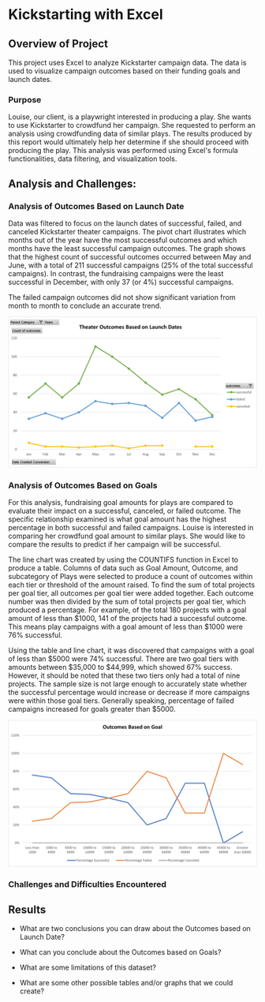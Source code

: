 # Kickstarting with Excel


## Overview of Project
This project uses Excel to analyze Kickstarter campaign data. The data is used to visualize campaign outcomes based on their funding goals and launch dates.

### Purpose
Louise, our client, is a playwright interested in producing a play. She wants to use Kickstarter to crowdfund her campaign. She requested to perform an analysis using crowdfunding data of similar plays. The results produced by this report would ultimately help her determine if she should proceed with producing the play. 
This analysis was performed using Excel's formula functionalities, data filtering, and visualization tools.

## Analysis and Challenges:
 
### Analysis of Outcomes Based on Launch Date
Data was filtered to focus on the launch dates of successful, failed, and canceled Kickstarter theater campaigns. The pivot chart illustrates which months out of the year have the most successful outcomes and which months have the least successful campaign outcomes. The graph shows that the highest count of successful outcomes occurred between May and June, with a total of 211 successful campaigns (25% of the total successful campaigns). In contrast, the fundraising campaigns were the least successful in December, with only 37 (or 4%) successful campaigns.

The failed campaign outcomes did not show significant variation from month to month to conclude an accurate trend.

![](Resources/Theater_Outcomes_vs_Launch.png)


### Analysis of Outcomes Based on Goals
For this analysis, fundraising goal amounts for plays are compared to evaluate their impact on a successful, canceled, or failed outcome. The specific relationship examined is what goal amount has the highest percentage in both successful and failed campaigns. Louise is interested in comparing her crowdfund goal amount to similar plays. She would like to compare the results to predict if her campaign will be successful.

The line chart was created by using the COUNTIFS function in Excel to produce a table. Columns of data such as Goal Amount, Outcome, and subcategory of Plays were selected to produce a count of outcomes within each tier or threshold of the amount raised. To find the sum of total projects per goal tier, all outcomes per goal tier were added together. Each outcome number was then divided by the sum of total projects per goal tier, which produced a percentage. For example, of the total 180 projects with a goal amount of less than $1000, 141 of the projects had a successful outcome. This means play campaigns with a goal amount of less than $1000 were 76% successful.

Using the table and line chart, it was discovered that campaigns with a goal of less than $5000 were 74% successful. There are two goal tiers with amounts between $35,000 to $44,999, which showed 67% success. However, it should be noted that these two tiers only had a total of nine projects. The sample size is not large enough to accurately state whether the successful percentage would increase or decrease if more campaigns were within those goal tiers. Generally speaking, percentage of failed campaigns increased for goals greater than $5000.

![](Resources/Outcomes_vs_Goals.png)

### Challenges and Difficulties Encountered


## Results

- What are two conclusions you can draw about the Outcomes based on Launch Date?


- What can you conclude about the Outcomes based on Goals?


- What are some limitations of this dataset?


- What are some other possible tables and/or graphs that we could create?
